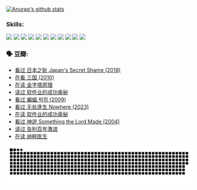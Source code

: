 
[![Anurag's github stats](https://github-readme-stats.vercel.app/api?username=w940853815)](https://github.com/anuraghazra/github-readme-stats)

### Skills:

<code><img height="32" src="https://cdn.jsdelivr.net/npm/simple-icons@v5/icons/python.svg"></code>
<code><img height="32" src="https://cdn.jsdelivr.net/npm/simple-icons@v5/icons/javascript.svg"></code>
<code><img height="32" src="https://cdn.jsdelivr.net/npm/simple-icons@v5/icons/django.svg"></code>
<code><img height="32" src="https://cdn.jsdelivr.net/npm/simple-icons@v5/icons/flask.svg"></code>
<code><img height="32" src="https://cdn.jsdelivr.net/npm/simple-icons@v5/icons/vuetify.svg"></code>
<code><img height="32" src="https://cdn.jsdelivr.net/npm/simple-icons@v5/icons/git.svg"></code>
<code><img height="32" src="https://cdn.jsdelivr.net/npm/simple-icons@v5/icons/docker.svg"></code>
<code><img height="32" src="https://cdn.jsdelivr.net/npm/simple-icons@v5/icons/postgresql.svg"></code>
<code><img height="32" src="https://cdn.jsdelivr.net/npm/simple-icons@v5/icons/elasticsearch.svg"></code>
<code><img height="32" src="https://cdn.jsdelivr.net/npm/simple-icons@v5/icons/macos.svg"></code>
<code><img height="32" src="https://cdn.jsdelivr.net/npm/simple-icons@v5/icons/linux.svg"></code>

### 🗣 豆瓣:

<!-- DOUBAN-ACTIVITIES:START -->
- [看过 日本之耻 Japan's Secret Shame‎ (2018)](https://www.douban.com/people/136069238/status/4431579101/?_i=00252029)
- [在看 三国‎ (2010)](https://www.douban.com/people/136069238/status/4430559482/?_i=00252029)
- [在读 金字塔原理](https://www.douban.com/people/136069238/status/4424812753/?_i=00252029)
- [读过 软件业的成功奥秘](https://www.douban.com/people/136069238/status/4424809958/?_i=00252029)
- [看过 蝙蝠 박쥐‎ (2009)](https://www.douban.com/people/136069238/status/4422787315/?_i=00252029)
- [看过 无处逢生 Nowhere‎ (2023)](https://www.douban.com/people/136069238/status/4416454713/?_i=00252029)
- [在读 软件业的成功奥秘](https://www.douban.com/people/136069238/status/4414815312/?_i=00252029)
- [看过 神迹 Something the Lord Made‎ (2004)](https://www.douban.com/people/136069238/status/4409691983/?_i=00252029)
- [读过 告别百年激进](https://www.douban.com/people/136069238/status/4406414036/?_i=00252029)
- [在读 纳粹医生](https://www.douban.com/people/136069238/status/4406413750/?_i=00252029)
<!-- DOUBAN-ACTIVITIES:END -->


![Snake animation](https://raw.githubusercontent.com/w940853815/w940853815/output/github-contribution-grid-snake.svg)

<!--
**w940853815/w940853815** is a ✨ _special_ ✨ repository because its `README.md` (this file) appears on your GitHub profile.

Here are some ideas to get you started:

- 🔭 I’m currently working on ...
- 🌱 I’m currently learning ...
- 👯 I’m looking to collaborate on ...
- 🤔 I’m looking for help with ...
- 💬 Ask me about ...
- 📫 How to reach me: ...
- 😄 Pronouns: ...
- ⚡ Fun fact: ...
-->
